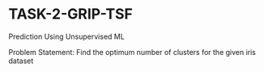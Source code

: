 # TASK-2-GRIP-TSF
Prediction Using Unsupervised ML

Problem Statement: Find the optimum number of clusters for the given iris dataset
